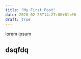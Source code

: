 ```yaml
---
title: "My First Post"
date: 2020-02-25T14:27:00+01:00
draft: true
---
```


lorem ipsum
<h2>dsqfdq</h2>


